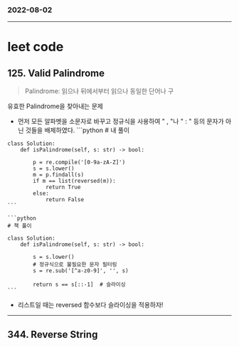 ### 2022-08-02
--------------------
# leet code 


## 125. Valid Palindrome
   > Palindrome: 읽으나 뒤에서부터 읽으나 동일한 단어나 구
  
   유효한 Palindrome을 찾아내는 문제
   - 먼저 모든 알파벳을 소문자로 바꾸고 정규식을 사용하여 " , "나 " : " 등의 문자가 아닌 것들을 배제하였다.
    ```python
    # 내 풀이

    class Solution:
        def isPalindrome(self, s: str) -> bool:
            
            p = re.compile('[0-9a-zA-Z]')
            s = s.lower()
            m = p.findall(s)
            if m == list(reversed(m)):
                return True
            else:
                return False
    ```

    ```python
    # 책 풀이
    
    class Solution:
        def isPalindrome(self, s: str) -> bool:

            s = s.lower()
            # 정규식으로 불필요한 문자 필터링
            s = re.sub('[^a-z0-9]', '', s)

            return s == s[::-1]  # 슬라이싱
    ```
   - 리스트일 때는 reversed 함수보다 슬라이싱을 적용하자!


------
## 344. Reverse String


